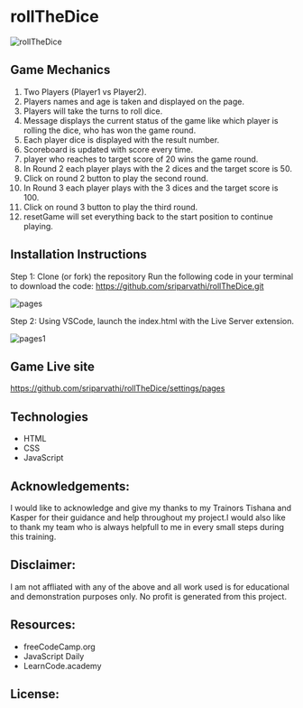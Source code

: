 # rollTheDice
![rollTheDice](https://user-images.githubusercontent.com/105339225/202781381-d0303e09-ba72-4dd3-8316-a5af567286f4.png)

## Game Mechanics
1. Two Players (Player1 vs Player2).
2. Players names and age is taken and displayed on the page.
3. Players will take the turns to roll dice.
4. Message displays the current status of the game like which player is rolling the dice, who has won the game round.
5. Each player dice is displayed with the result number.
6. Scoreboard is updated with score every time.
7. player who reaches to target score of 20 wins the game round.
8. In Round 2 each player plays with the 2 dices and the target score is 50.
9. Click on round 2 button to play the second round.
10. In Round 3 each player plays with the 3 dices and the target score is 100.
11. Click on round 3 button to play the third round.
12. resetGame will set everything back to the start position to continue playing.


## Installation Instructions
Step 1: Clone (or fork) the repository
Run the following code in your terminal to download the code:
https://github.com/sriparvathi/rollTheDice.git

![pages](https://user-images.githubusercontent.com/105339225/202557056-21cb890d-583e-4eb8-bc26-fdc3c1bbda47.png)


Step 2: Using VSCode, launch the index.html with the Live Server extension.

![pages1](https://user-images.githubusercontent.com/105339225/202557077-4e2e2140-228f-47c0-a9bd-dae876a736ab.png)

## Game Live site

https://github.com/sriparvathi/rollTheDice/settings/pages


## Technologies
- HTML
- CSS
- JavaScript

## Acknowledgements:
I would like to acknowledge and give my thanks to my Trainors Tishana and Kasper for their guidance and help throughout my project.I would also like to thank my team who is always helpfull to me in every small steps during this training.


## Disclaimer:
I am not affliated with any of the above and all work used is for educational and demonstration purposes only. No profit is generated from this project.

## Resources:
- freeCodeCamp.org
- JavaScript Daily
- LearnCode.academy


## License:
